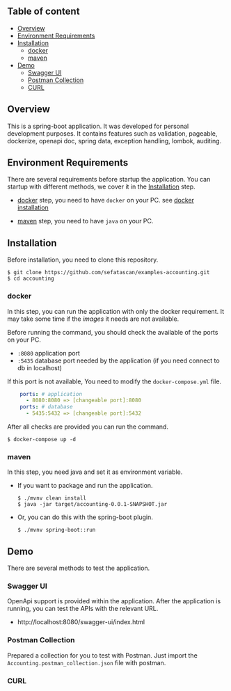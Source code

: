 ## Table of content

- [Overview](#overview)
- [Environment Requirements](#environment-requirements)
- [Installation](#installation)
    - [docker](#docker)
    - [maven](#maven)
- [Demo](#demo)
    - [Swagger UI](#swagger-ui)
    - [Postman Collection](#postman-collection)
    - [CURL](#curl)

## Overview

This is a spring-boot application. It was developed for personal development purposes. It contains features such as
validation, pageable, dockerize, openapi doc, spring data, exception handling, lombok, auditing.

## Environment Requirements

There are several requirements before startup the application. You can startup with different methods, we cover it in
the  [Installation](#installation) step.

* [docker](#docker) step, you need to have `docker` on your PC.
  see  [docker installation](https://docs.docker.com/engine/install/)

* [maven](#maven) step, you need to have `java` on your PC.

## Installation

Before installation, you need to clone this repository.

```
$ git clone https://github.com/sefatascan/examples-accounting.git
$ cd accounting
```

### docker

In this step, you can run the application with only the docker requirement. It may take some time if the _images_ it
needs are not available.

Before running the command, you should check the available of the ports on your PC.

* `:8080` application port
* `:5435` database port needed by the application (if you need connect to db in localhost)

If this port is not available, You need to modify the `docker-compose.yml` file.

```yml
    ports: # application
      - 8080:8080 => [changeable port]:8080
    ports: # database
      - 5435:5432 => [changeable port]:5432
```

After all checks are provided you can run the command.

```
$ docker-compose up -d
```

### maven

In this step, you need java and set it as environment variable.

* If you want to package and run the application.
  ```
  $ ./mvnv clean install
  $ java -jar target/accounting-0.0.1-SNAPSHOT.jar
  ```

* Or, you can do this with the spring-boot plugin.
  ```
  $ ./mvnv spring-boot::run
  ```

## Demo

There are several methods to test the application.

### Swagger UI

OpenApi support is provided within the application. After the application is running, you can test the APIs with the
relevant URL.

* http://localhost:8080/swagger-ui/index.html

### Postman Collection

Prepared a collection for you to test with Postman. Just import the `Accounting.postman_collection.json` file with
postman.

### CURL

